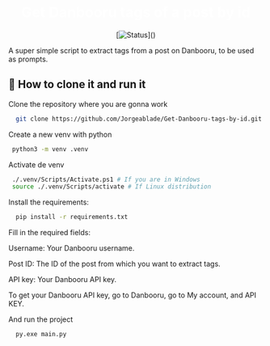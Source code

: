 <h1 align="center" style="color:white;">Get Danbooru tags of a post by id</h1>

<div align="center">
  
  [![Status](https://img.shields.io/badge/status-OK-green?)]()
  
</div>

A super simple script to extract tags from a post on Danbooru, to be used as prompts.

## 🏁 How to clone it and run it

Clone the repository where you are gonna work
 
```bash
  git clone https://github.com/Jorgeablade/Get-Danbooru-tags-by-id.git
```

Create a new venv with python

```bash
 python3 -m venv .venv 
```

Activate de venv

```bash
 ./.venv/Scripts/Activate.ps1 # If you are in Windows
 source ./.venv/Scripts/activate # If Linux distribution
```

Install the requirements:

```bash
  pip install -r requirements.txt
```

Fill in the required fields:

  Username: Your Danbooru username.
  
  Post ID: The ID of the post from which you want to extract tags.
  
  API key: Your Danbooru API key. 
  
  To get your Danbooru API key, go to Danbooru, go to My account, and API KEY.

  And run the project
  
```bash
  py.exe main.py
```
